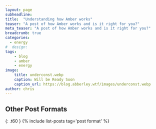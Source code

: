 ```yaml
---
layout: page
subheadline: 
title:  "Understanding how Amber works"
teaser: "A post of how Amber works and is it right for you?"
meta_teaser: "A post of how Amber works and is it right for you?"
breadcrumb: true
categories:
  - energy
#  design:
tags:
    - blog
    - amber
    - energy
image:
    title: underconst.webp
    caption: Will be Ready Soon
    caption_url: https://blog.abberley.wtf/images/underconst.webp
author: chris
---
```

<!-- *Feeling Responsive* shows metadata by default. The default behaviour can be changed via `config.yml`. To show metadata at the end of a page/post just add the following to front matter: 


~~~
show_meta: true
~~~

If you don't want to show metadata, it's simple again:

~~~
show_meta: false
~~~

-->
## Other Post Formats
{: .t60 }
{% include list-posts tag='post format' %}

